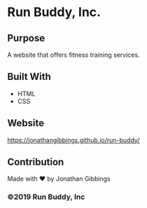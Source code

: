 # Run Buddy, Inc.

## Purpose
A website that offers fitness training services.

## Built With
* HTML
* CSS

## Website
https://jonathangibbings.github.io/run-buddy/

## Contribution
Made with ❤️ by Jonathan Gibbings

### ©️2019 Run Buddy, Inc 
